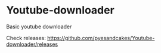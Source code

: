 # Youtube-downloader
Basic youtube downloader

Check releases: https://github.com/pyesandcakes/Youtube-downloader/releases